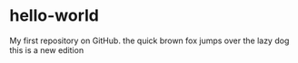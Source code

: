 # hello-world
My first repository on GitHub.
the quick brown fox jumps over the lazy dog
this is a new edition
